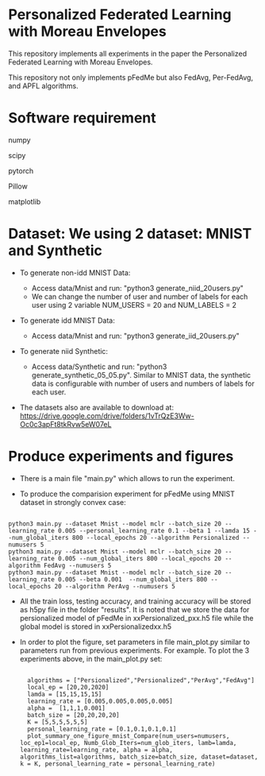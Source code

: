 # Personalized Federated Learning with Moreau Envelopes
This repository implements all experiments in the paper the Personalized Federated Learning with Moreau Envelopes. 

This repository not only implements pFedMe but also FedAvg, Per-FedAvg, and APFL algorithms.

# Software requirement
numpy

scipy

pytorch

Pillow

matplotlib

# Dataset: We using 2 dataset: MNIST and Synthetic
- To generate non-idd MNIST Data: 
  - Access data/Mnist and run: "python3 generate_niid_20users.py"
  - We can change the number of user and number of labels for each user using 2 variable NUM_USERS = 20 and NUM_LABELS = 2

- To generate idd MNIST Data:
  - Access data/Mnist and run: "python3 generate_iid_20users.py"

- To generate niid Synthetic:
  - Access data/Synthetic and run: "python3 generate_synthetic_05_05.py". Similar to MNIST data, the synthetic data is configurable with number of users and numbers of labels for each user.

- The datasets also are available to download at: https://drive.google.com/drive/folders/1vTrQzE3Ww-Oc0c3apFt8tkRvw5eW07eL

# Produce experiments and figures

- There is a main file "main.py" which allows to run the experiment.

- To produce the comparision experiment for pFedMe using MNIST dataset in strongly convex case:

<pre><code>
python3 main.py --dataset Mnist --model mclr --batch_size 20 --learning_rate 0.005 --personal_learning_rate 0.1 --beta 1 --lamda 15 --num_global_iters 800 --local_epochs 20 --algorithm Persionalized --numusers 5
python3 main.py --dataset Mnist --model mclr --batch_size 20 --learning_rate 0.005 --num_global_iters 800 --local_epochs 20 --algorithm FedAvg --numusers 5
python3 main.py --dataset Mnist --model mclr --batch_size 20 --learning_rate 0.005 --beta 0.001  --num_global_iters 800 --local_epochs 20 --algorithm PerAvg --numusers 5
</code></pre>

- All the train loss, testing accuracy, and training accuracy will be stored as h5py file in the folder "results". It is noted that we store the data for persionalized model of pFedMe in xxPersionalized_pxx.h5 file while the global model is stored in xxPersionalizedxx.h5

- In order to plot the figure, set parameters in file main_plot.py similar to parameters run from previous experiments.
   For example. To plot the 3 experiments above, in the main_plot.py set:
   <pre><code>
    algorithms = ["Persionalized","Persionalized","PerAvg","FedAvg"]
    local_ep = [20,20,2020]
    lamda = [15,15,15,15]
    learning_rate = [0.005,0.005,0.005,0.005]
    alpha =  [1,1,1,0.001]
    batch_size = [20,20,20,20]
    K = [5,5,5,5,5,5]
    personal_learning_rate = [0.1,0.1,0.1,0.1] 
    plot_summary_one_figure_mnist_Compare(num_users=numusers, loc_ep1=local_ep, Numb_Glob_Iters=num_glob_iters, lamb=lamda, learning_rate=learning_rate, alpha = alpha, algorithms_list=algorithms, batch_size=batch_size, dataset=dataset, k = K, personal_learning_rate = personal_learning_rate)
    </code></pre>
    
